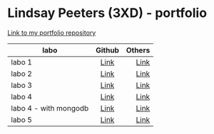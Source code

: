 # Lindsay Peeters (3XD) - portfolio

[Link to my portfolio repository](https://github.com/lindsaySchool/DEV5-myportfolio.git) 


| labo        |Github           | Others  |
| ------------- |:-------------:| -----:|
| labo 1      | [Link](https://github.com/GlennVinck/dev5-lab1.git) |  [Link](https://codesandbox.io/s/lab1-speech-machine-starter-forked-4g5c85?file=/index.js)|
| labo 2      | [Link](https://github.com/lindsaySchool/lab2.git) |  [Link](https://codesandbox.io/s/ecstatic-cache-628m62?file=/js/classes/Island.js)|
| labo 3     | [Link](https://github.com/lindsaySchool/lab3.git) |  [Link](https://codesandbox.io/s/relaxed-glitter-rnmjtk?file=/index.html)|
| labo 4     | [Link](https://github.com/lindsaySchool/nodejs-messages.git) |  [Link](https://codepen.io/LindsaySchool/pen/qBgWovB)|
| labo 4 - with mongodb     | [Link](https://github.com/lindsaySchool/lab4.git) |  [Link](https://codepen.io/LindsaySchool/pen/qBgWovB)|
| labo 5    | [Link](https://github.com/lindsaySchool/lab5.git) |  [Link](https://lab5-gray.vercel.app/)|


